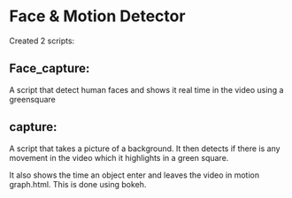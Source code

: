# Face & Motion Detector

Created 2 scripts:

## Face_capture:
A script that detect human faces and shows it real time in the video using a greensquare

## capture:
A script that takes a picture of a background. It then detects if there is any movement in the video which it highlights in a green square.

It also shows the time an object enter and leaves the video in motion graph.html. This is done using bokeh.
